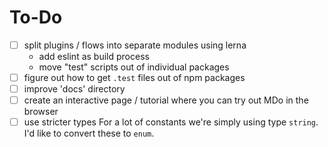 # To-Do

- [ ] split plugins / flows into separate modules using lerna
  - add eslint as build process
  - move "test" scripts out of individual packages
- [ ] figure out how to get `.test` files out of npm packages
- [ ] improve 'docs' directory
- [ ] create an interactive page / tutorial where you can try out MDo in the browser
- [ ] use stricter types
      For a lot of constants we're simply using type `string`. I'd like to convert these to `enum`.

